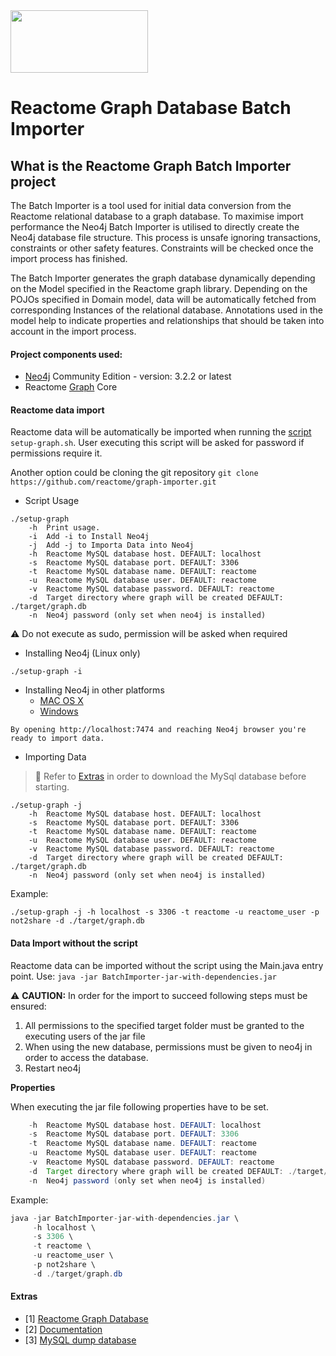 <img src=https://cloud.githubusercontent.com/assets/6883670/22938783/bbef4474-f2d4-11e6-92a5-07c1a6964491.png width=220 height=100 />

# Reactome Graph Database Batch Importer

## What is the Reactome Graph Batch Importer project

The Batch Importer is a tool used for initial data conversion from the Reactome relational database to a graph database. To maximise import performance the Neo4j Batch Importer is utilised to directly create the Neo4j database file structure. This process is unsafe ignoring transactions, constraints or other safety features. Constraints will be checked once the import process has finished. 

The Batch Importer generates the graph database dynamically depending on the Model specified in the Reactome graph library. Depending on the POJOs specified in Domain model, data will be automatically fetched from corresponding Instances of the relational database. Annotations used in the model help to indicate properties and relationships that should be taken into account in the import process.  

#### Project components used:

* [Neo4j](https://neo4j.com/download/) Community Edition - version: 3.2.2 or latest
* Reactome [Graph](https://github.com/reactome/graph-core) Core 

#### Reactome data import

Reactome data will be automatically be imported when running the [script](https://raw.githubusercontent.com/reactome/graph-importer/master/setup-graph.sh) ```setup-graph.sh```. User executing this script will be asked for password if permissions require it.

Another option could be cloning the git repository ```git clone https://github.com/reactome/graph-importer.git``` 
 
* Script Usage
```console
./setup-graph 
    -h  Print usage.
    -i  Add -i to Install Neo4j
    -j  Add -j to Importa Data into Neo4j
    -h  Reactome MySQL database host. DEFAULT: localhost
    -s  Reactome MySQL database port. DEFAULT: 3306
    -t  Reactome MySQL database name. DEFAULT: reactome
    -u  Reactome MySQL database user. DEFAULT: reactome
    -v  Reactome MySQL database password. DEFAULT: reactome
    -d  Target directory where graph will be created DEFAULT: ./target/graph.db
    -n  Neo4j password (only set when neo4j is installed)
```

:warning: Do not execute as sudo, permission will be asked when required

* Installing Neo4j (Linux only)
```console
./setup-graph -i
```

* Installing Neo4j in other platforms
    * [MAC OS X](http://neo4j.com/docs/operations-manual/current/installation/osx/)
    * [Windows](http://neo4j.com/docs/operations-manual/current/installation/windows/)
    
```console
By opening http://localhost:7474 and reaching Neo4j browser you're ready to import data.
```

* Importing Data

> :memo: Refer to [Extras](https://github.com/gsviteri/DemoLayout/new/master?readme=1#extras) in order to download the MySql database before starting.

```console
./setup-graph -j 
    -h  Reactome MySQL database host. DEFAULT: localhost
    -s  Reactome MySQL database port. DEFAULT: 3306
    -t  Reactome MySQL database name. DEFAULT: reactome
    -u  Reactome MySQL database user. DEFAULT: reactome
    -v  Reactome MySQL database password. DEFAULT: reactome
    -d  Target directory where graph will be created DEFAULT: ./target/graph.db
    -n  Neo4j password (only set when neo4j is installed)
```

Example:
```
./setup-graph -j -h localhost -s 3306 -t reactome -u reactome_user -p not2share -d ./target/graph.db
```

#### Data Import without the script

Reactome data can be imported without the script using the Main.java entry point. Use: ```java -jar BatchImporter-jar-with-dependencies.jar```

:warning: **CAUTION:** In order for the import to succeed following steps must be ensured:
  1. All permissions to the specified target folder must be granted to the executing users of the jar file
  2. When using the new database, permissions must be given to neo4j in order to access the database.
  3. Restart neo4j 

**Properties**

When executing the jar file following properties have to be set.
```java
    -h  Reactome MySQL database host. DEFAULT: localhost
    -s  Reactome MySQL database port. DEFAULT: 3306
    -t  Reactome MySQL database name. DEFAULT: reactome
    -u  Reactome MySQL database user. DEFAULT: reactome
    -v  Reactome MySQL database password. DEFAULT: reactome
    -d  Target directory where graph will be created DEFAULT: ./target/graph.db
    -n  Neo4j password (only set when neo4j is installed)
```

Example:
```java
java -jar BatchImporter-jar-with-dependencies.jar \ 
     -h localhost \ 
     -s 3306 \
     -t reactome \ 
     -u reactome_user \
     -p not2share \ 
     -d ./target/graph.db
```

#### Extras
* [1] [Reactome Graph Database](http://www.reactome.org/download/current/reactome.graphdb.tgz)
* [2] [Documentation](http://www.reactome.org/pages/documentation/developer-guide/graph-database/)
* [3] [MySQL dump database](http://www.reactome.org/download/current/databases/gk_current.sql.gz)
